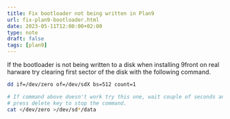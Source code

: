 ```yaml
---
title: Fix bootloader not being written in Plan9
url: fix-plan9-bootloader.html
date: 2023-05-11T12:00:00+02:00
type: note
draft: false
tags: [plan9]
---
```


If the bootloader is not being written to a disk when installing 9front on real
harware try clearing first sector of the disk with the following command.

```sh
dd if=/dev/zero of=/dev/sdX bs=512 count=1

# If command above doesn't work try this one, wait couple of seconds and
# press delete key to stop the command.
cat </dev/zero >/dev/sd*/data
```


